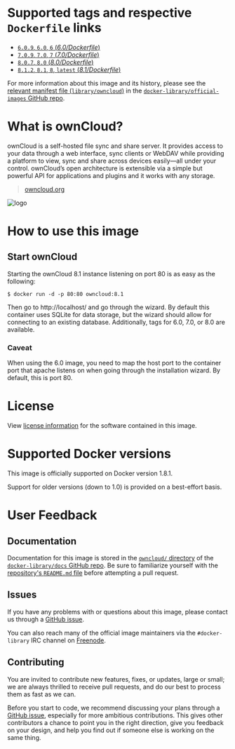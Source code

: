 # Supported tags and respective `Dockerfile` links

-	[`6.0.9`, `6.0`, `6` (*6.0/Dockerfile*)](https://github.com/docker-library/owncloud/blob/d691efbe821094e710340aa025ff98788a7464ed/6.0/Dockerfile)
-	[`7.0.9`, `7.0`, `7` (*7.0/Dockerfile*)](https://github.com/docker-library/owncloud/blob/ddc40eb3f52bcff1ed638dd07ae9280bb96d0c11/7.0/Dockerfile)
-	[`8.0.7`, `8.0` (*8.0/Dockerfile*)](https://github.com/docker-library/owncloud/blob/ddc40eb3f52bcff1ed638dd07ae9280bb96d0c11/8.0/Dockerfile)
-	[`8.1.2`, `8.1`, `8`, `latest` (*8.1/Dockerfile*)](https://github.com/docker-library/owncloud/blob/ddc40eb3f52bcff1ed638dd07ae9280bb96d0c11/8.1/Dockerfile)

For more information about this image and its history, please see the [relevant manifest file (`library/owncloud`)](https://github.com/docker-library/official-images/blob/master/library/owncloud) in the [`docker-library/official-images` GitHub repo](https://github.com/docker-library/official-images).

# What is ownCloud?

ownCloud is a self-hosted file sync and share server. It provides access to your data through a web interface, sync clients or WebDAV while providing a platform to view, sync and share across devices easily—all under your control. ownCloud’s open architecture is extensible via a simple but powerful API for applications and plugins and it works with any storage.

> [owncloud.org](https://owncloud.org/)

![logo](https://raw.githubusercontent.com/docker-library/docs/master/owncloud/logo.png)

# How to use this image

## Start ownCloud

Starting the ownCloud 8.1 instance listening on port 80 is as easy as the following:

```console
$ docker run -d -p 80:80 owncloud:8.1
```

Then go to http://localhost/ and go through the wizard. By default this container uses SQLite for data storage, but the wizard should allow for connecting to an existing database. Additionally, tags for 6.0, 7.0, or 8.0 are available.

### Caveat

When using the 6.0 image, you need to map the host port to the container port that apache listens on when going through the installation wizard. By default, this is port 80.

# License

View [license information](https://owncloud.org/contribute/agreement/) for the software contained in this image.

# Supported Docker versions

This image is officially supported on Docker version 1.8.1.

Support for older versions (down to 1.0) is provided on a best-effort basis.

# User Feedback

## Documentation

Documentation for this image is stored in the [`owncloud/` directory](https://github.com/docker-library/docs/tree/master/owncloud) of the [`docker-library/docs` GitHub repo](https://github.com/docker-library/docs). Be sure to familiarize yourself with the [repository's `README.md` file](https://github.com/docker-library/docs/blob/master/README.md) before attempting a pull request.

## Issues

If you have any problems with or questions about this image, please contact us through a [GitHub issue](https://github.com/docker-library/owncloud/issues).

You can also reach many of the official image maintainers via the `#docker-library` IRC channel on [Freenode](https://freenode.net).

## Contributing

You are invited to contribute new features, fixes, or updates, large or small; we are always thrilled to receive pull requests, and do our best to process them as fast as we can.

Before you start to code, we recommend discussing your plans through a [GitHub issue](https://github.com/docker-library/owncloud/issues), especially for more ambitious contributions. This gives other contributors a chance to point you in the right direction, give you feedback on your design, and help you find out if someone else is working on the same thing.
